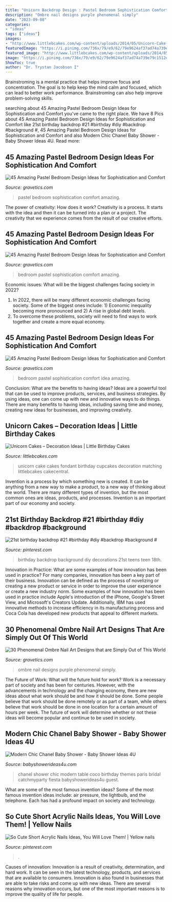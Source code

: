 ```yaml
---
title: "Unicorn Backdrop Design : Pastel Bedroom Sophistication Comfort Amazing"
description: "Ombre nail designs purple phenomenal simply"
date: "2023-09-08"
categories:
- "ideas"
tags: ["ideas"]
images:
- "http://www.littlebcakes.com/wp-content/uploads/2014/05/Unicorn-Cake-Pictures.jpg"
featuredImage: "https://i.pinimg.com/736x/79/e9/62/79e9624af37ad74a739e79c1512dce6d.jpg"
featured_image: "http://www.littlebcakes.com/wp-content/uploads/2014/05/Unicorn-Cake-Pictures.jpg"
image: "https://i.pinimg.com/736x/79/e9/62/79e9624af37ad74a739e79c1512dce6d.jpg"
ShowToc: true
author: "Dr. Trystan Jacobson I"
---
```



Brainstroming is a mental practice that helps improve focus and concentration. The goal is to help keep the mind calm and focused, which can lead to better work performance. Brainstroming can also help improve problem-solving skills.

	

		
searching about 45 Amazing Pastel Bedroom Design Ideas for Sophistication and Comfort you've came to the right place. We have 8 Pics about 45 Amazing Pastel Bedroom Design Ideas for Sophistication and Comfort like 21st birthday backdrop #21 #birthday #diy #backdrop #background #, 45 Amazing Pastel Bedroom Design Ideas for Sophistication and Comfort and also Modern Chic Chanel Baby Shower - Baby Shower Ideas 4U. Read more:
		
    
## 45 Amazing Pastel Bedroom Design Ideas For Sophistication And Comfort

<img loading=lazy src="http://www.gravetics.com/wp-content/uploads/2017/09/Pastel-Blue-Bedroom-Design.jpg" onerror="this.onerror=null;this.src='https://tse4.mm.bing.net/th?id=OIP.Hb2DtPc-cKUJJcT27DlZggHaLH&amp;pid=15.1';" alt="45 Amazing Pastel Bedroom Design Ideas for Sophistication and Comfort">

_Source: gravetics.com_

>pastel bedroom sophistication comfort amazing. 

	

The power of creativity: How does it work?
Creativity is a process. It starts with the idea and then it can be turned into a plan or a project. The creativity that we experience comes from the result of our creative efforts.

    
## 45 Amazing Pastel Bedroom Design Ideas For Sophistication And Comfort

<img loading=lazy src="https://www.gravetics.com/wp-content/uploads/2017/09/Pastel-Bedroom-Design.jpg" onerror="this.onerror=null;this.src='https://tse3.mm.bing.net/th?id=OIP.r7Hos_JLXBeupgy5UkHgUAHaLH&amp;pid=15.1';" alt="45 Amazing Pastel Bedroom Design Ideas for Sophistication and Comfort">

_Source: gravetics.com_

>bedroom pastel sophistication comfort amazing. 

	

Economic issues: What will be the biggest challenges facing society in 2022?
1. In 2022, there will be many different economic challenges facing society. Some of the biggest ones include: 1) Economic inequality becoming more pronounced and 2) A rise in global debt levels.
2. To overcome these problems, society will need to find ways to work together and create a more equal economy.

    
## 45 Amazing Pastel Bedroom Design Ideas For Sophistication And Comfort

<img loading=lazy src="https://www.gravetics.com/wp-content/uploads/2017/09/Beautiful-Bedroom-Design-Idea.jpg" onerror="this.onerror=null;this.src='https://tse3.mm.bing.net/th?id=OIP.lZHUtN1sL_RYMSTSA0pmOgDrEJ&amp;pid=15.1';" alt="45 Amazing Pastel Bedroom Design Ideas for Sophistication and Comfort">

_Source: gravetics.com_

>bedroom pastel sophistication comfort idea amazing. 

	

Conclusion: What are the benefits to having ideas?
Ideas are a powerful tool that can be used to improve products, services, and business strategies. By using ideas, one can come up with new and innovative ways to do things. There are many benefits to having ideas, including saving time and money, creating new ideas for businesses, and improving creativity.

    
## Unicorn Cakes – Decoration Ideas | Little Birthday Cakes

<img loading=lazy src="http://www.littlebcakes.com/wp-content/uploads/2014/05/Unicorn-Cake-Pictures.jpg" onerror="this.onerror=null;this.src='https://tse2.mm.bing.net/th?id=OIP.AWpwMXOqK1uSQZIQ36ZFbwHaJ4&amp;pid=15.1';" alt="Unicorn Cakes – Decoration Ideas | Little Birthday Cakes">

_Source: littlebcakes.com_

>unicorn cake cakes fondant birthday cupcakes decoration matching littlebcakes cakecentral. 

	

Invention is a process by which something new is created. It can be anything from a new way to make a product, to a new way of thinking about the world. There are many different types of invention, but the most common ones are ideas, products, and processes. Invention is an important part of our economy and society.

    
## 21st Birthday Backdrop #21 #birthday #diy #backdrop #background #

<img loading=lazy src="https://i.pinimg.com/736x/d7/c3/22/d7c3222f1d1b2732a7ac05f41775ced4.jpg?b=t" onerror="this.onerror=null;this.src='https://tse2.mm.bing.net/th?id=OIP.jzIJgV-88WvOt2CdufWRrgHaJ3&amp;pid=15.1';" alt="21st birthday backdrop #21 #birthday #diy #backdrop #background #">

_Source: pinterest.com_

>birthday backdrop background diy decorations 21st teens teen 18th. 

	

Innovation in Practice: What are some examples of how innovation has been used in practice?
For many companies, innovation has been a key part of their business. Innovation can be defined as the process of novelizing or creating a new product or service in order to improve the user experience or create a new industry norm. 
Some examples of how innovation has been used in practice include Apple's introduction of the iPhone, Google's Street View, and Microsoft's Creators Update. Additionally, IBM has used innovative methods to increase efficiency in its manufacturing process and Coca Cola has developed new products that appeal to different markets.

    
## 30 Phenomenal Ombre Nail Art Designs That Are Simply Out Of This World

<img loading=lazy src="http://www.gravetics.com/wp-content/uploads/2017/08/Purple-Ombre-Nail-Design-Idea.jpg" onerror="this.onerror=null;this.src='https://tse4.mm.bing.net/th?id=OIP.pfmrMvGLEA5S7PK2_8EcPwHaLH&amp;pid=15.1';" alt="30 Phenomenal Ombre Nail Art Designs that are Simply Out of This World">

_Source: gravetics.com_

>ombre nail designs purple phenomenal simply. 

	

The Future of Work: What will the future hold for work?
Work is a necessary part of society and has been for centuries. However, with the advancements in technology and the changing economy, there are new ideas about what work should be and how it should be done. Some people believe that work should be done remotely or as part of a team, while others believe that work should be done in one location for a certain amount of hours per week. The future of work will determine whether or not these ideas will become popular and continue to be used in society.

    
## Modern Chic Chanel Baby Shower - Baby Shower Ideas 4U

<img loading=lazy src="https://babyshowerideas4u.com/wp-content/uploads/2016/04/Modern-Chic-Chanel-Baby-Shower-Guest-Table.jpg" onerror="this.onerror=null;this.src='https://tse1.mm.bing.net/th?id=OIP.5LE-3b8sKyGWNWd4gugLpwHaJ4&amp;pid=15.1';" alt="Modern Chic Chanel Baby Shower - Baby Shower Ideas 4U">

_Source: babyshowerideas4u.com_

>chanel shower chic modern table coco birthday themes paris bridal catchmyparty fiesta babyshowerideas4u guest. 

	

What are some of the most famous invention ideas?
Some of the most famous invention ideas include: air pressure, the lightbulb, and the telephone. Each has had a profound impact on society and technology.

    
## So Cute Short Acrylic Nails Ideas, You Will Love Them! | Yellow Nails

<img loading=lazy src="https://i.pinimg.com/736x/79/e9/62/79e9624af37ad74a739e79c1512dce6d.jpg" onerror="this.onerror=null;this.src='https://tse1.mm.bing.net/th?id=OIP.zpOWJoBT4h7EmdamDLT6wwHaLH&amp;pid=15.1';" alt="So Cute Short Acrylic Nails Ideas, You Will Love Them! | Yellow nails">

_Source: pinterest.com_

>. 

	

Causes of innovation:
Innovation is a result of creativity, determination, and hard work. It can be seen in the latest technology, products, and services that are available to consumers. Innovation is also found in businesses that are able to take risks and come up with new ideas. There are several reasons why innovation occurs, but one of the most important reasons is to improve the quality of life for people.

